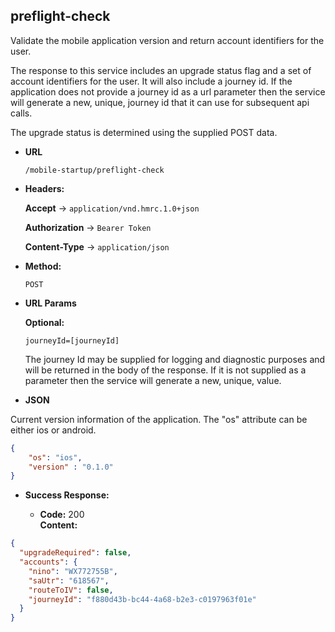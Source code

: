 preflight-check
----
Validate the mobile application version and return account identifiers for the user. 

The response to this service includes an upgrade status flag and a set of account identifiers for the user. It will
also include a journey id. If the application does not provide a journey id as a url parameter then the service will
generate a new, unique, journey id that it can use for subsequent api calls.

The upgrade status is determined using the supplied POST data.
  
* **URL**

  `/mobile-startup/preflight-check`

* **Headers:**

    **Accept** -> `application/vnd.hmrc.1.0+json`

    **Authorization** -> `Bearer Token`

    **Content-Type** -> `application/json`


* **Method:**
  
  `POST`

*  **URL Params**

   **Optional:**
 
   `journeyId=[journeyId]`
   
   The journey Id may be supplied for logging and diagnostic purposes and will be returned in the body of the response. If
   it is not supplied as a parameter then the service will generate a new, unique, value.
     
*  **JSON**

Current version information of the application. The "os" attribute can be either ios or android.

```json
{
    "os": "ios",
    "version" : "0.1.0"
}
```

* **Success Response:**

  * **Code:** 200 <br />
    **Content:** 

```json
{
  "upgradeRequired": false,
  "accounts": {
    "nino": "WX772755B",
    "saUtr": "618567",
    "routeToIV": false,
    "journeyId": "f880d43b-bc44-4a68-b2e3-c0197963f01e"
  }
}
```


